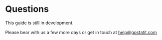 # Questions

This guide is still in development.

Please bear with us a few more days or get in touch at help@gostatit.com
